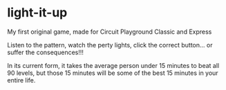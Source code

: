 # light-it-up
My first original game, made for Circuit Playground Classic and Express

Listen to the pattern, watch the perty lights, click the correct button... or suffer the consequences!!!

In its current form, it takes the average person under 15 minutes to beat all 90 levels, but those 15 minutes will be some of the best 15 minutes in your entire life.

